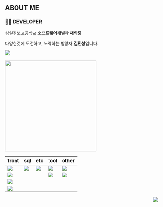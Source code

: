 ## ABOUT ME 

### 👨‍💻 DEVELOPER

 <p>성일정보고등학교 <strong>소프트웨어개발과 재학중</strong></p>
 <p>다양한것에 도전하고, 노력하는 방랑자 <strong>김민성</strong>입니다.</p>

<div>
<a href = "https://www.notion.so/d8b02f44b71c48eabfdc0c558d0b4d92?v=867ef1d0d3c74b8bb3bd9b7c42c67250&pvs=4"> <img src="https://img.shields.io/badge/Notion -white.svg?style=flat&logo=notion&logoColor=000000"> 
</a> 
</div>
<br>

<img width="300" src="https://github-readme-stats.vercel.app/api/top-langs/?username=dlclfh0404&layout=donut" />


| front | sql | etc | tool | other |
 | :------- | :--------- | :-------- | :------| :------ |
 | <img src="https://img.shields.io/badge/CSS3-white.svg?style=flat-square&logo=CSS3&logoColor=1572B6"> | <img src="https://img.shields.io/badge/Oracle-white.svg?style=flat-square&logo=oracle&logoColor=F80000"> |  <img src="https://img.shields.io/badge/Notion-white.svg?style=flat-square&logo=notion&logoColor=000000"> | <img src="https://img.shields.io/badge/vscode-white.svg?style=flat-square&logo=visualstudiocode&logoColor=007ACC"> | <img src="https://img.shields.io/badge/Python-white.svg?style=flat-square&logo=python&logoColor=3776AB">
| <img src="https://img.shields.io/badge/html5-white.svg?style=flat-square&logo=html5&logoColor=E34F26"> | | | <img src="https://img.shields.io/badge/eclipse-white.svg?style=flat-square&logo=eclipseide&logoColor=2C2255"> | <img src="https://img.shields.io/badge/Java-white.svg?style=flat-square&logo=openjdk&logoColor=FF0000">
| <img src="https://img.shields.io/badge/JS-white.svg?style=flat-square&logo=javascript&logoColor=F7DF1E"> 
| <img src="https://img.shields.io/badge/jQuery-white.svg?style=flat-square&logo=jQuery&logoColor=0769AD">

<div align="right">
<a href="https://hits.seeyoufarm.com"><img src="https://hits.seeyoufarm.com/api/count/incr/badge.svg?url=https%3A%2F%2Fgithub.com%2Fdlclfh0404%2F&count_bg=%23D9E4E9&title_bg=%231B191D&icon=pixabay.svg&icon_color=%23D5DBCD&title=%EB%B0%A9+%EB%AC%B8+%EC%9E%90&edge_flat=false"/></a>
</div>
   





   
